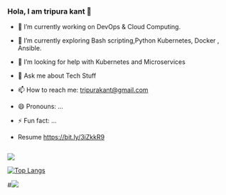 ### Hola, I am tripura kant 👋

- 🔭 I’m currently working on DevOps & Cloud Computing.
- 🌱 I’m currently exploring Bash scripting,Python Kubernetes, Docker , Ansible.
- 🤔 I’m looking for help with Kubernetes and Microservices
- 💬 Ask me about Tech Stuff
- 📫 How to reach me: tripurakant@gmail.com
- 😄 Pronouns: ...
- ⚡ Fun fact: ...
- Resume https://bit.ly/3iZkkR9



  <img align="center" />




<img src="![Tripura kant's GitHub stats](https://github-readme-stats.vercel.app/api?username=tripura-kant&count_private=true)&&show_icons=true&title_color=ffffff&icon_color=bb2acf&text_color=daf7dc&bg_color=151515" >




[![Top Langs](https://github-readme-stats.vercel.app/api/top-langs/?username=tripura-kant)](https://github.com/tripura-kant/github-readme-stats)









#<img src="https://github-readme-stats.vercel.app/api?username=tripura-kant&&show_icons=true&title_color=ffffff&icon_color=bb2acf&text_color=daf7dc&bg_color=151515" >



